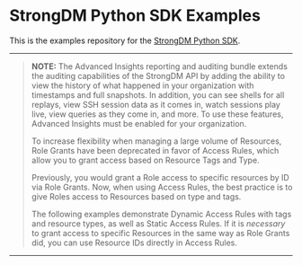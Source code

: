 # StrongDM Python SDK Examples

This is the examples repository for the [StrongDM Python SDK](https://github.com/strongdm/strongdm-sdk-python).

---
> **NOTE:**
> The Advanced Insights reporting and auditing bundle extends the auditing capabilities of the StrongDM API by adding the ability to view the history of what happened in your organization with timestamps and full snapshots. In addition, you can see shells for all replays, view SSH session data as it comes in, watch sessions play live, view queries as they come in, and more. To use these features, Advanced Insights must be enabled for your organization.
>
> To increase flexibility when managing a large volume of Resources, Role Grants have been deprecated in favor of Access Rules, which allow you to grant access based on Resource Tags and Type.
>
> Previously, you would grant a Role access to specific resources by ID via Role Grants. Now, when using Access Rules, the best practice is to give Roles access to Resources based on  type and tags.
>
>The following examples demonstrate Dynamic Access Rules with tags and resource types, as well as Static Access Rules. If it is _necessary_ to grant access to specific Resources in the same way as Role Grants did, you can use Resource IDs directly in Access Rules.

---
